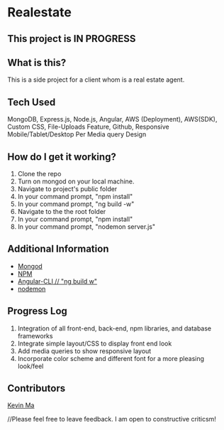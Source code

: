 # Realestate

## This project is IN PROGRESS

## What is this?
This is a side project for a client whom is a real estate agent.

## Tech Used
MongoDB, Express.js, Node.js, Angular, AWS (Deployment), AWS(SDK), Custom CSS, File-Uploads Feature, Github, Responsive Mobile/Tablet/Desktop Per Media query Design

## How do I get it working?
1. Clone the repo </br>
2. Turn on mongod on your local machine. </br>
3. Navigate to project's public folder </br>
4. In your command prompt, "npm install" </br>
5. In your command prompt, "ng build -w" </br>
6. Navigate to the the root folder </br>
7. In your command prompt, "npm install" </br>
8. In your command prompt, "nodemon server.js"

## Additional Information
- [Mongod](https://docs.mongodb.com/manual/reference/program/mongod/) </br>
- [NPM](https://docs.npmjs.com/) </br>
- [Angular-CLI // "ng build w"](https://github.com/angular/angular-cli) </br>
- [nodemon](https://github.com/remy/nodemon)

## Progress Log
1. Integration of all front-end, back-end, npm libraries, and database frameworks
2. Integrate simple layout/CSS to display front end look
3. Add media queries to show responsive layout
4. Incorporate color scheme and different font for a more pleasing look/feel

## Contributors
[Kevin Ma](https://github.com/KMA91)
</br>

//Please feel free to leave feedback. I am open to constructive criticsm!
